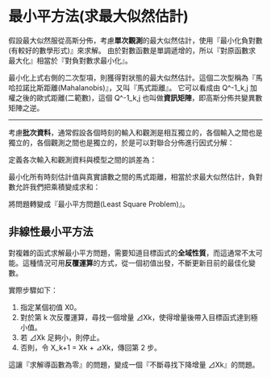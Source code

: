 # 最小平方法(求最大似然估計)

假設最大似然服從高斯分佈，考慮**單次觀測**的最大似然估計，使用『最小化負對數(有較好的數學形式)』來求解。
由於對數函數是單調遞增的，所以『對原函數求最大化』相當於『對負對數求最小化』。

最小化上式右側的二次型項，則獲得對狀態的最大似然估計。這個二次型稱為『馬哈拉諾比斯距離(Mahalanobis)』，又叫『馬式距離』。
它可以看成由 Q^-1_k,j 加權之後的歐式距離(二範數)，這個 Q^-1_k,j 也叫做**資訊矩陣**，即高斯分佈共變異數矩陣之逆。

---

考慮**批次資料**，通常假設各個時刻的輸入和觀測是相互獨立的，各個輸入之間也是獨立的，各個觀測之間也是獨立的，於是可以對聯合分佈進行因式分解：

定義各次輸入和觀測資料與模型之間的誤差為：

最小化所有時刻估計值與真實讀數之間的馬式距離，相當於求最大似然估計，負對數允許我們把乘積變成求和：

將問題轉變成『最小平方問題(Least Square Problem)』。

## 非線性最小平方法

對複雜的函式求解最小平方問題，需要知道目標函式的**全域性質**，而這通常不太可能。這種情況可用**反覆運算**的方式，從一個初值出發，不斷更新目前的最佳化變數。

實際步驟如下：

1. 指定某個初值 X0。
2. 對於第 k 次反覆運算，尋找一個增量 ⊿Xk，使得增量後帶入目標函式達到極小值。
3. 若 ⊿Xk 足夠小，則停止。
4. 否則，令 X_k+1 = Xk + ⊿Xk，傳回第 2 步。

這讓『求解導函數為零』的問題，變成一個『不斷尋找下降增量 ⊿Xk』的問題。